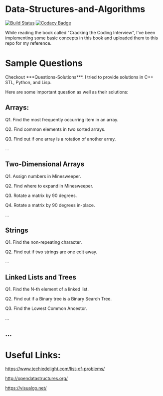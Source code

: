 # Data-Structures-and-Algorithms

[![Build Status](https://travis-ci.org/mahyaret/Data-Structures-and-Algorithms.svg?branch=master)](https://travis-ci.org/mahyaret/Data-Structures-and-Algorithms) 
[![Codacy Badge](https://api.codacy.com/project/badge/Grade/177cf2ec7dfe450ca11ec33c8ac0919b)](https://app.codacy.com/app/mahyar.etedal/Data-Structures-and-Algorithms?utm_source=github.com&utm_medium=referral&utm_content=mahyaret/Data-Structures-and-Algorithms&utm_campaign=Badge_Grade_Dashboard)

While reading the book called "Cracking the Coding Interview", I've been implementing some basic concepts in this book and uploaded them to this repo for my reference.

# Sample Questions
Checkout \*\*\*Questions-Solutions\*\*\*. I tried to provide solutions in C++ STL, Python, and Lisp.

Here are some important question as well as their solutions:

## Arrays:
  Q1. Find the most frequently occurring item in an array.
  
  Q2. Find common elements in two sorted arrays.
  
  Q3. Find out if one array is a rotation of another array.
  
  ...

## Two-Dimensional Arrays
  Q1. Assign numbers in Minesweeper.
  
  Q2. Find where to expand in Minesweeper.
  
  Q3. Rotate a matrix by 90 degrees.
  
  Q4. Rotate a matrix by 90 degrees in-place.
  
  ...
  
## Strings
  Q1. Find the non-repeating character.
  
  Q2. Find out if two strings are one edit away.
  
  ...

## Linked Lists and Trees
  Q1. Find the N-th element of a linked list.

  Q2. Find out if a Binary tree is a Binary Search Tree.
  
  Q3. Find the Lowest Common Ancestor.
  
  ...

## ...

# Useful Links:
https://www.techiedelight.com/list-of-problems/

http://opendatastructures.org/

https://visualgo.net/
